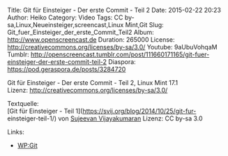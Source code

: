 Title: Git für Einsteiger - Der erste Commit - Teil 2
Date: 2015-02-22 20:23
Author: Heiko
Category: Video
Tags: CC by-sa,Linux,Neueinsteiger,screencast,Linux Mint,Git
Slug: Git_fuer_Einsteiger_der_erste_Commit_Teil2
Album: http://www.openscreencast.de
Duration: 265000
License: http://creativecommons.org/licenses/by-sa/3.0/
Youtube: 9aUbuVohqaM
Tumblr: http://openscreencast.tumblr.com/post/111660171165/git-fuer-einsteiger-der-erste-commit-teil-2
Diaspora: https://pod.geraspora.de/posts/3284720

Git für Einsteiger - Der erste Commit - Teil 2, Linux Mint 17.1  
Lizenz: <http://creativecommons.org/licenses/by-sa/3.0/>  
  
Textquelle:  
[Git für Einsteiger - Teil 1](https://svij.org/blog/2014/10/25/git-fur-
einsteiger-teil-1/) von [Sujeevan Vijayakumaran](http://svij.org/) Lizenz: CC
by-sa 3.0

Links:

  * [WP:Git](http://de.wikipedia.org/wiki/Git "Link zu wikipedia.org/" )

